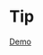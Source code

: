 # Tip
[Demo]([https://kaorigiang.github.io/Tip/](https://kaorigiang.github.io/1-Tip-Calculator/)https://kaorigiang.github.io/1-Tip-Calculator/)
